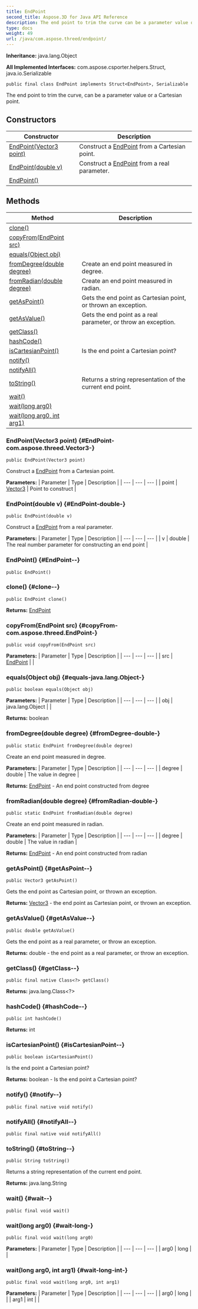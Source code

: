 ```yaml
---
title: EndPoint
second_title: Aspose.3D for Java API Reference
description: The end point to trim the curve can be a parameter value or a Cartesian point.
type: docs
weight: 49
url: /java/com.aspose.threed/endpoint/
---
```


**Inheritance:**
java.lang.Object

**All Implemented Interfaces:**
com.aspose.csporter.helpers.Struct, java.io.Serializable
```
public final class EndPoint implements Struct<EndPoint>, Serializable
```

The end point to trim the curve, can be a parameter value or a Cartesian point.
## Constructors

| Constructor | Description |
| --- | --- |
| [EndPoint(Vector3 point)](#EndPoint-com.aspose.threed.Vector3-) | Construct a [EndPoint](../../com.aspose.threed/endpoint) from a Cartesian point. |
| [EndPoint(double v)](#EndPoint-double-) | Construct a [EndPoint](../../com.aspose.threed/endpoint) from a real parameter. |
| [EndPoint()](#EndPoint--) |  |
## Methods

| Method | Description |
| --- | --- |
| [clone()](#clone--) |  |
| [copyFrom(EndPoint src)](#copyFrom-com.aspose.threed.EndPoint-) |  |
| [equals(Object obj)](#equals-java.lang.Object-) |  |
| [fromDegree(double degree)](#fromDegree-double-) | Create an end point measured in degree. |
| [fromRadian(double degree)](#fromRadian-double-) | Create an end point measured in radian. |
| [getAsPoint()](#getAsPoint--) | Gets the end point as Cartesian point, or thrown an exception. |
| [getAsValue()](#getAsValue--) | Gets the end point as a real parameter, or throw an exception. |
| [getClass()](#getClass--) |  |
| [hashCode()](#hashCode--) |  |
| [isCartesianPoint()](#isCartesianPoint--) | Is the end point a Cartesian point? |
| [notify()](#notify--) |  |
| [notifyAll()](#notifyAll--) |  |
| [toString()](#toString--) | Returns a string representation of the current end point. |
| [wait()](#wait--) |  |
| [wait(long arg0)](#wait-long-) |  |
| [wait(long arg0, int arg1)](#wait-long-int-) |  |
### EndPoint(Vector3 point) {#EndPoint-com.aspose.threed.Vector3-}
```
public EndPoint(Vector3 point)
```


Construct a [EndPoint](../../com.aspose.threed/endpoint) from a Cartesian point.

**Parameters:**
| Parameter | Type | Description |
| --- | --- | --- |
| point | [Vector3](../../com.aspose.threed/vector3) | Point to construct |

### EndPoint(double v) {#EndPoint-double-}
```
public EndPoint(double v)
```


Construct a [EndPoint](../../com.aspose.threed/endpoint) from a real parameter.

**Parameters:**
| Parameter | Type | Description |
| --- | --- | --- |
| v | double | The real number parameter for constructing an end point |

### EndPoint() {#EndPoint--}
```
public EndPoint()
```


### clone() {#clone--}
```
public EndPoint clone()
```




**Returns:**
[EndPoint](../../com.aspose.threed/endpoint)
### copyFrom(EndPoint src) {#copyFrom-com.aspose.threed.EndPoint-}
```
public void copyFrom(EndPoint src)
```




**Parameters:**
| Parameter | Type | Description |
| --- | --- | --- |
| src | [EndPoint](../../com.aspose.threed/endpoint) |  |

### equals(Object obj) {#equals-java.lang.Object-}
```
public boolean equals(Object obj)
```




**Parameters:**
| Parameter | Type | Description |
| --- | --- | --- |
| obj | java.lang.Object |  |

**Returns:**
boolean
### fromDegree(double degree) {#fromDegree-double-}
```
public static EndPoint fromDegree(double degree)
```


Create an end point measured in degree.

**Parameters:**
| Parameter | Type | Description |
| --- | --- | --- |
| degree | double | The value in degree |

**Returns:**
[EndPoint](../../com.aspose.threed/endpoint) - An end point constructed from degree
### fromRadian(double degree) {#fromRadian-double-}
```
public static EndPoint fromRadian(double degree)
```


Create an end point measured in radian.

**Parameters:**
| Parameter | Type | Description |
| --- | --- | --- |
| degree | double | The value in radian |

**Returns:**
[EndPoint](../../com.aspose.threed/endpoint) - An end point constructed from radian
### getAsPoint() {#getAsPoint--}
```
public Vector3 getAsPoint()
```


Gets the end point as Cartesian point, or thrown an exception.

**Returns:**
[Vector3](../../com.aspose.threed/vector3) - the end point as Cartesian point, or thrown an exception.
### getAsValue() {#getAsValue--}
```
public double getAsValue()
```


Gets the end point as a real parameter, or throw an exception.

**Returns:**
double - the end point as a real parameter, or throw an exception.
### getClass() {#getClass--}
```
public final native Class<?> getClass()
```




**Returns:**
java.lang.Class<?>
### hashCode() {#hashCode--}
```
public int hashCode()
```




**Returns:**
int
### isCartesianPoint() {#isCartesianPoint--}
```
public boolean isCartesianPoint()
```


Is the end point a Cartesian point?

**Returns:**
boolean - Is the end point a Cartesian point?
### notify() {#notify--}
```
public final native void notify()
```




### notifyAll() {#notifyAll--}
```
public final native void notifyAll()
```




### toString() {#toString--}
```
public String toString()
```


Returns a string representation of the current end point.

**Returns:**
java.lang.String
### wait() {#wait--}
```
public final void wait()
```




### wait(long arg0) {#wait-long-}
```
public final void wait(long arg0)
```




**Parameters:**
| Parameter | Type | Description |
| --- | --- | --- |
| arg0 | long |  |

### wait(long arg0, int arg1) {#wait-long-int-}
```
public final void wait(long arg0, int arg1)
```




**Parameters:**
| Parameter | Type | Description |
| --- | --- | --- |
| arg0 | long |  |
| arg1 | int |  |

